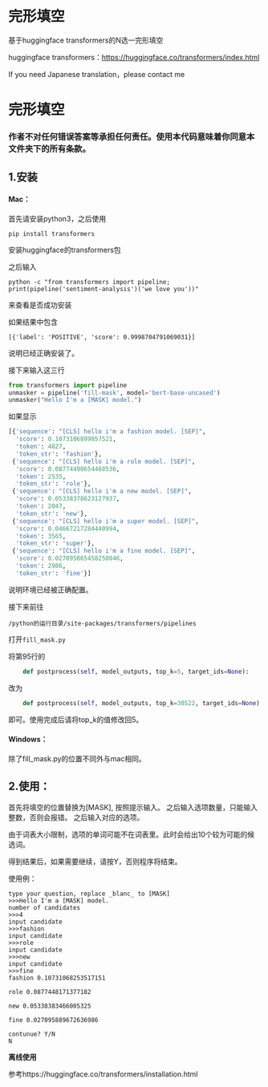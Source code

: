 # 完形填空
基于huggingface transformers的N选一完形填空

huggingface transformers：https://huggingface.co/transformers/index.html

If you need Japanese translation，please contact me
# 完形填空

### 作者不对任何错误答案等承担任何责任。使用本代码意味着你同意本文件夹下的所有条款。

## 1.安装

#### Mac：

首先请安装python3，之后使用

`pip install transformers`

安装huggingface的transformers包

之后输入

`python -c "from transformers import pipeline; print(pipeline('sentiment-analysis')('we love you'))"`

来查看是否成功安装

如果结果中包含

`[{'label': 'POSITIVE', 'score': 0.9998704791069031}]`

说明已经正确安装了。

接下来输入这三行

``````python
from transformers import pipeline
unmasker = pipeline('fill-mask', model='bert-base-uncased')
unmasker("Hello I'm a [MASK] model.")
``````

如果显示

```python
[{'sequence': "[CLS] hello i'm a fashion model. [SEP]",
  'score': 0.1073106899857521,
  'token': 4827,
  'token_str': 'fashion'},
 {'sequence': "[CLS] hello i'm a role model. [SEP]",
  'score': 0.08774490654468536,
  'token': 2535,
  'token_str': 'role'},
 {'sequence': "[CLS] hello i'm a new model. [SEP]",
  'score': 0.05338378623127937,
  'token': 2047,
  'token_str': 'new'},
 {'sequence': "[CLS] hello i'm a super model. [SEP]",
  'score': 0.04667217284440994,
  'token': 3565,
  'token_str': 'super'},
 {'sequence': "[CLS] hello i'm a fine model. [SEP]",
  'score': 0.027095865458250046,
  'token': 2986,
  'token_str': 'fine'}]
```

说明环境已经被正确配置。

接下来前往

`/python的运行目录/site-packages/transformers/pipelines `

打开`fill_mask.py`

将第95行的

```python
    def postprocess(self, model_outputs, top_k=5, target_ids=None):
```

改为

```python
    def postprocess(self, model_outputs, top_k=30522, target_ids=None):
```



即可。使用完成后请将top_k的值修改回5。

#### Windows：

除了fill_mask.py的位置不同外与mac相同。



## 2.使用：

首先将填空的位置替换为[MASK], 按照提示输入。
之后输入选项数量，只能输入整数，否则会报错。
之后输入对应的选项。

由于词表大小限制，选项的单词可能不在词表里。此时会给出10个较为可能的候选词。

得到结果后，如果需要继续，请按Y，否则程序将结束。



使用例：

```
type your question, replace _blanc_ to [MASK]
>>>Hello I'm a [MASK] model.
number of candidates
>>>4
input candidate
>>>fashion
input candidate
>>>role
input candidate
>>>new
input candidate
>>>fine
fashion 0.10731068253517151

role 0.0877448171377182

new 0.05338383466005325

fine 0.027095889672636986

contunue? Y/N
N
```

**离线使用**

参考https://huggingface.co/transformers/installation.html
